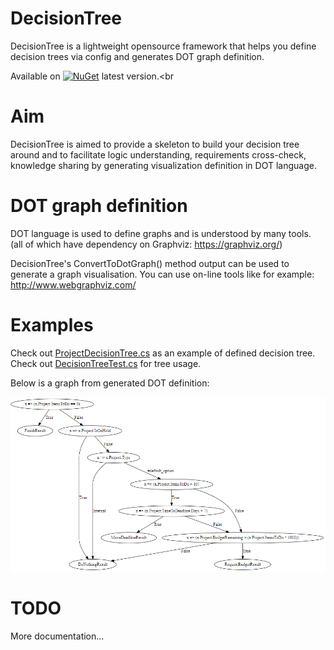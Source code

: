 # DecisionTree

DecisionTree is a lightweight opensource framework that helps you define decision trees via config and generates DOT graph definition.

Available on [![NuGet](https://img.shields.io/nuget/v/DecisionTree.svg)](https://www.nuget.org/packages/DecisionTree/) latest version.<br

# Aim

DecisionTree is aimed to provide a skeleton to build your decision tree around and to facilitate logic understanding, requirements cross-check, knowledge sharing by generating visualization definition in DOT language.

# DOT graph definition
DOT language is used to define graphs and is understood by many tools.
(all of which have dependency on Graphviz: https://graphviz.org/)

DecisionTree's ConvertToDotGraph() method output can be used to generate a graph visualisation.
You can use on-line tools like for example: http://www.webgraphviz.com/

# Examples
Check out [ProjectDecisionTree.cs](https://github.com/Smrecz/DecisionTree/blob/master/DecisionTree.Tests/Tree/ProjectDecisionTree.cs) as an example of defined decision tree.
Check out [DecisionTreeTest.cs](https://github.com/Smrecz/DecisionTree/blob/master/DecisionTree.Tests/DecisionTreeTest.cs) for tree usage.

Below is a graph from generated DOT definition:

![ProjectDecisionTree Graph](https://github.com/Smrecz/DecisionTree/blob/master/ProjectDecisionTree.png)

# TODO
More documentation...

